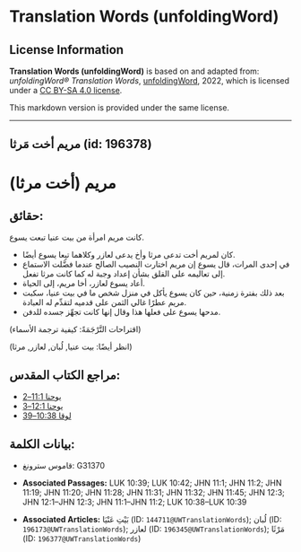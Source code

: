 # Translation Words (unfoldingWord)

## License Information

**Translation Words (unfoldingWord)** is based on and adapted from: _unfoldingWord® Translation Words_, [unfoldingWord](https://unfoldingword.org/utw), 2022, which is licensed under a [CC BY-SA 4.0 license](https://creativecommons.org/licenses/by-sa/4.0/legalcode.en).

This markdown version is provided under the same license.



--------------------------------

## مريم أخت مَرثا (id: 196378)

مريم (أخت مرثا)
===============

حقائق:
------

كانت مريم امرأة من بيت عنيا تبعت يسوع.

* كان لمريم أخت تدعى مرثا وأخ يدعى لعازر وكلاهما تبِعا يسوع أيضًا.
* في إحدى المرات، قال يسوع إن مريم اختارت النصيب الصالح عندما فضَّلت الاستماع إلى تعاليمه على القلق بشأن إعداد وجبة له كما كانت مرثا تفعل.
* أعاد يسوع لعازر، أخا مريم، إلى الحياة.
* بعد ذلك بفترة زمنية، حين كان يسوع يأكل في منزل شخص ما في بيت عنيا، سكبت مريم عطرًا غالي الثمن على قدميه لتقدِّم له العبادة.
* مدحها يسوع على فعلها هذا وقال إنها كانت تجهِّز جسده للدفن.

(اقتراحات التَّرْجَمَةً: كيفية ترجمة الأسماء)

(انظر أيضًا: بيت عنيا, لُبان, لعازر, مرثا)

مراجع الكتاب المقدس:
--------------------

* [يوحنا 11:1–2](https://ref.ly/John11:1-John11:2)
* [يوحنا 12:1–3](https://ref.ly/John12:1-John12:3)
* [لوقا 10:38–39](https://ref.ly/Luke10:38-Luke10:39)

بيانات الكلمة:
--------------

* قاموس سترونغ: G31370

* **Associated Passages:** LUK 10:39; LUK 10:42; JHN 11:1; JHN 11:2; JHN 11:19; JHN 11:20; JHN 11:28; JHN 11:31; JHN 11:32; JHN 11:45; JHN 12:3; JHN 12:1–JHN 12:3; JHN 11:1–JHN 11:2; LUK 10:38–LUK 10:39
* **Associated Articles:** بَيْتِ عَنْيَا (ID: `144711@UWTranslationWords`); لُبان (ID: `196173@UWTranslationWords`); لعازر (ID: `196345@UWTranslationWords`); مَرْثَا (ID: `196377@UWTranslationWords`)

